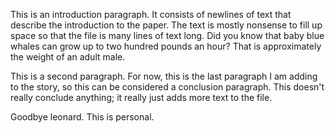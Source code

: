 This is an introduction paragraph. It consists of newlines of text that
describe the introduction to the paper. The text is mostly nonsense to fill up
space so that the file is many lines of text long. Did you know that baby blue
whales can grow up to two hundred pounds an hour? That is approximately the
weight of an adult male.

This is a second paragraph. For now, this is the last paragraph I am adding to
the story, so this can be considered a conclusion paragraph. This doesn't
really conclude anything; it really just adds more text to the file. 

Goodbye leonard. This is personal.

